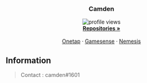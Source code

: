 <br />
<p align="center">
  <!--<a href="https://github.com/othneildrew/Best-README-Template">
    <img src="images/logo.png" alt="Logo" width="80" height="80">
  </a>-->

  <h3 align="center">Camden</h3>

  <p align="center">
    <img src="https://komarev.com/ghpvc/?username=luaexec" alt="profile views">
    <br />
    <a href="https://github.com/luaexec?tab=repositories"><strong>Repositories »</strong></a>
    <br />
    <br />
    <a href="https://www.onetap.com/members/camdenhvh.112782/">Onetap</a>
    ·
    <a href="https://gamesense.pub/forums/profile.php?id=11454">Gamesense</a>
    ·
    <a href="https://nemesis.technology/index.php?members/camden.1370/">Nemesis</a>
  </p>
</p>


## Information

> Contact : camden#1601

